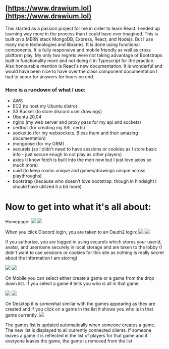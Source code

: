 ## [https://www.drawium.lol](https://www.drawium.lol)

This started as a passion project for me in order to learn React. I ended up learning way more in the process than I could have ever imagined.
This is built on a MERN stack MongoDB, Express, React, and Nodejs. But I use many more technologies and libraries. It is done using functional components.
It is fully responsive and mobile friendly as well as cross platform play. My only two regrets were not taking advantage of Bootstraps built in functionality more
and not doing it in Typescript for the practice. 
Also honourable mention is React's new documentation. It is wonderful and would have been nice to have over the class component documentation I had to scour for answers for hours on end.

### Here is a rundown of what I use:
- AWS
- EC2 (to host my Ubuntu distro)
- S3 Bucket (to store discord user drawings)
- Ubuntu 20.04
- nginx (my web server and proxy pass for my api and sockets)
- certbot (for creating my SSL certs)
- socket.io (for my websockets. Bless them and their amazing documentation)
- mongoose (for my ORM)
- securels (so I didn't need to have sessions or cookies as I store basic info - just secure enugh to not play as other players)
- axios (I know fetch is built into the mdn now but I just love axios so much more)
- uuid (to keep rooms unique and games/drawings unique across playthroughs)
- bootstrap (because who doesn't love bootstrap. though in hindsight I should have utilized it a bit more)

# Now to get into what it's all about:

Homepage:
![](https://i.imgur.com/ojzyI8i.png)  ![](https://i.imgur.com/XCBnzdq.png) 

When you click Discord login, you are taken to an Oauth2 login:
![](https://i.imgur.com/R69Lqui.png)   ![](https://i.imgur.com/ZGzw5IJ.png)


If you authorize, you are logged in using securels which stores your userid, avatar, and username securely in local storage and are taken to the lobby
(I didn't want to use sessions or cookies for this site as nothing is really secret about the information I am storing)

![](https://i.imgur.com/ok9sQAe.png)    ![](https://i.imgur.com/yYJ88x7.png)


On Mobile you can select either create a game or a game from the drop down list. If you select a game it tells you who is all in that game.


![](https://i.imgur.com/GfUHKsT.png) ![](https://i.imgur.com/xINyZIb.png)

On Desktop it is somewhat similar with the games appearing as they are created and if you click on a game in the list it shows you who is in that game currently.
![](https://i.imgur.com/03VWgk8.png)

The games list is updated automatically when someone creates a game. The new list is displayed to all currently connected clients. 
If someone leaves a game it is reflected in the list of players for that game and if everyone leaves the game, the game is removed from the list

